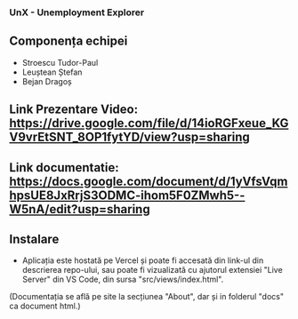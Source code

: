 ### UnX - Unemployment Explorer

## Componența echipei

- Stroescu Tudor-Paul
- Leuștean Ștefan
- Bejan Dragoș

## Link Prezentare Video: https://drive.google.com/file/d/14ioRGFxeue_KGV9vrEtSNT_8OP1fytYD/view?usp=sharing

## Link documentatie: https://docs.google.com/document/d/1yVfsVqmhpsUE8JxRrjS3ODMC-ihom5F0ZMwh5--W5nA/edit?usp=sharing

## Instalare

- Aplicația este hostată pe Vercel și poate fi accesată din link-ul din descrierea repo-ului, sau poate fi vizualizată cu ajutorul extensiei "Live Server" din VS Code, din sursa "src/views/index.html".

(Documentația se află pe site la secțiunea "About", dar și in folderul "docs" ca document html.)
